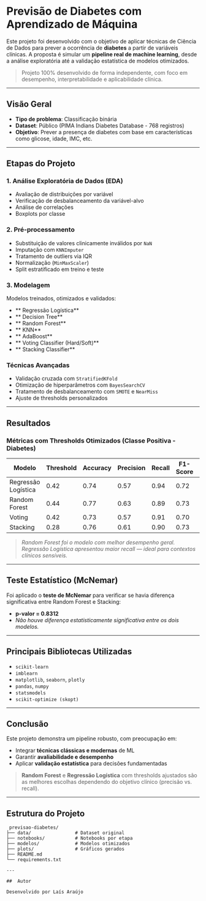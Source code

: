 #  Previsão de Diabetes com Aprendizado de Máquina

Este projeto foi desenvolvido com o objetivo de aplicar técnicas de Ciência de Dados para prever a ocorrência de **diabetes** a partir de variáveis clínicas. A proposta é simular um **pipeline real de machine learning**, desde a análise exploratória até a validação estatística de modelos otimizados.

>  Projeto 100% desenvolvido de forma independente, com foco em desempenho, interpretabilidade e aplicabilidade clínica.

---

##  Visão Geral

- **Tipo de problema**: Classificação binária
- **Dataset**: Público (PIMA Indians Diabetes Database - 768 registros)
- **Objetivo**: Prever a presença de diabetes com base em características como glicose, idade, IMC, etc.

---

##  Etapas do Projeto

###  1. Análise Exploratória de Dados (EDA)
- Avaliação de distribuições por variável
- Verificação de desbalanceamento da variável-alvo
- Análise de correlações
- Boxplots por classe

###  2. Pré-processamento
- Substituição de valores clinicamente inválidos por `NaN`
- Imputação com `KNNImputer`
- Tratamento de outliers via IQR
- Normalização (`MinMaxScaler`)
- Split estratificado em treino e teste

###  3. Modelagem
Modelos treinados, otimizados e validados:
- ** Regressão Logística**
- ** Decision Tree**
- ** Random Forest**
- ** KNN**
- ** AdaBoost**
- ** Voting Classifier (Hard/Soft)**
- ** Stacking Classifier**

###  Técnicas Avançadas
- Validação cruzada com `StratifiedKFold`
- Otimização de hiperparâmetros com `BayesSearchCV`
- Tratamento de desbalanceamento com `SMOTE` e `NearMiss`
- Ajuste de thresholds personalizados

---

##  Resultados

###  Métricas com Thresholds Otimizados (Classe Positiva - Diabetes)

| Modelo               | Threshold | Accuracy | Precision | Recall | F1-Score | AUC    |
|----------------------|-----------|----------|-----------|--------|----------|--------|
| Regressão Logística  | 0.42      | 0.74     | 0.57      | 0.94   | 0.72     | 86.58% |
| Random Forest        | 0.44      | 0.77     | 0.63      | 0.89   | 0.73     | 87.82% |
| Voting               | 0.42      | 0.73     | 0.57      | 0.91   | 0.70     | 87.13% |
| Stacking             | 0.28      | 0.76     | 0.61      | 0.90   | 0.73     | 87.00% |

>  *Random Forest foi o modelo com melhor desempenho geral.*
>  *Regressão Logística apresentou maior recall — ideal para contextos clínicos sensíveis.*

---

##  Teste Estatístico (McNemar)
Foi aplicado o **teste de McNemar** para verificar se havia diferença significativa entre Random Forest e Stacking:

- **p-valor = 0.8312**
-  *Não houve diferença estatisticamente significativa entre os dois modelos.*

---

##  Principais Bibliotecas Utilizadas

- `scikit-learn`
- `imblearn`
- `matplotlib`, `seaborn`, `plotly`
- `pandas`, `numpy`
- `statsmodels`
- `scikit-optimize (skopt)`

---

##  Conclusão

Este projeto demonstra um pipeline robusto, com preocupação em:
- Integrar **técnicas clássicas e modernas** de ML
- Garantir **avaliabilidade e desempenho**
- Aplicar **validação estatística** para decisões fundamentadas

>  **Random Forest** e **Regressão Logística** com thresholds ajustados são as melhores escolhas dependendo do objetivo clínico (precisão vs. recall).

---

## Estrutura do Projeto

```
 previsao-diabetes/
├── data/                # Dataset original
├── notebooks/           # Notebooks por etapa
├── modelos/             # Modelos otimizados
├── plots/               # Gráficos gerados
├── README.md
└── requirements.txt

---

##  Autor

Desenvolvido por Laís Araújo
